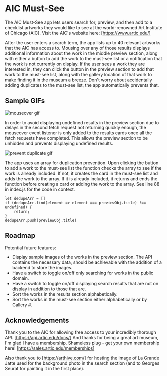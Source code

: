 # AIC Must-See

The AIC Must-See app lets users search for, preview, and then add to a checklist artworks they would like to see at the world-renowned Art Institute of Chicago (AIC).
Visit the AIC's website here: [https://www.artic.edu/]

After the user enters a search term, the app lists up to 40 relevant artworks that the AIC has access to. Mousing over any of those results displays additional information about the work in the middle preview section, along with either a button to add the work to the must-see list or a notification that the work is not currently on display. If the user sees a work they are interested in, they can click the button in the preview section to add that work to the must-see list, along with the gallery location of that work to make finding it in the museum a breeze. Don't worry about accidentally adding duplicates to the must-see list, the app automatically prevents that. 


## Sample GIFs
![mouseover gif](https://imgur.com/a/07Ll5pF.gif)

In order to avoid displaying undefined results in the preview section due to delays in the second fetch request not returning quickly enough, the mouseover event listener is only added to the results cards once all the fetch requests have completed. This allows the preview section to be unhidden and prevents displaying undefined results.




![prevent duplicate gif](https://imgur.com/a/y9O5fzD.gif)

The app uses an array for duplication prevention. 
Upon clicking the button to add a work to the must-see list the function checks the array to see if the work is already included. If not, it creates the card in the must-see list and adds the work to the array. If it is already included, it returns and ends the function before creating a card or adding the work to the array. See line 88 in index.js for the code in context. 

```
let dedupeArr = []
if (dedupeArr.find(element => element === previewObj.title) !== undefined) {
    return;
}
dedupeArr.push(previewObj.title)
```


## Roadmap
Potential future features: 
 - Display sample images of the works in the preview section. The API contains the necessary data, should be achievable with the addition of a backend to store the images.
 - Have a switch to toggle on/off only searching for works in the public domain.
 - Have a switch to toggle on/off displaying search results that are not on display in addition to those that are. 
 - Sort the works in the results section alphabetically.
 - Sort the works in the must-see section either alphabetically or by Gallery #.


## Acknowledgements
Thank you to the AIC for allowing free access to your incredibly thorough API. [https://api.artic.edu/docs/]
And thanks for being a great art museum, I'm glad I have a membership. Shameless plug - get your own membership here! [https://sales.artic.edu/memberships]

Also thank you to [https://arthive.com/] for hosting the image of La Grande Jatte used for the background photo in the search section (and to Georges Seurat for painting it in the first place). 